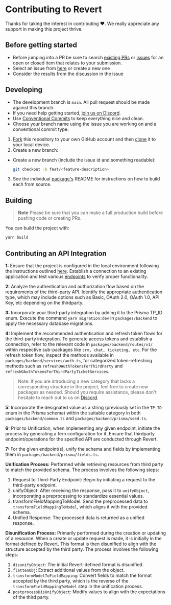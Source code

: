 # Contributing to Revert

Thanks for taking the interest in contributing ♥. We really appreciate any support in making this project thrive.

## Before getting started

-   Before jumping into a PR be sure to search [existing PRs](https://github.com/revert/revert/pulls) or [issues](https://github.com/revert/revert/issues) for an open or closed item that relates to your submission.
-   Select an issue from [here](https://github.com/revert/revert/issues) or create a new one
-   Consider the results from the discussion in the issue

## Developing

-   The development branch is <code>main</code>. All pull request should be made against this branch.
-   If you need help getting started, [join us on Discord](https://discord.gg/q5K5cRhymW).
-   Use [Conventional Commits](https://www.conventionalcommits.org/) to keep everything nice and clean.
-   Choose your branch name using the issue you are working on and a conventional commit type.

1. [Fork](https://help.github.com/articles/fork-a-repo/) this repository to your
   own GitHub account and then
   [clone](https://help.github.com/articles/cloning-a-repository/) it to your local device.
2. Create a new branch:

-   Create a new branch (include the issue id and something readable):

    ```sh
    git checkout -b feat/<feature-description>
    ```

3. See the individual [package's](https://github.com/revertinc/revert#packages) README for instructions on how to build each from source.

## Building

> **Note**
> Please be sure that you can make a full production build before pushing code or creating PRs.

You can build the project with:

```bash
yarn build
```

## Contributing an API Integration

**1:** Ensure that the project is configured in the local environment following the instructions outlined [here](https://github.com/revertinc/revert/blob/main/CONTRIBUTING.md). Establish a connection to an existing application and test various [endpoints](https://docs.revert.dev/api-reference) to verify proper functionality.

**2:** Analyze the authentication and authorization flow based on the requirements of the third-party API. Identify the appropriate authentication type, which may include options such as Basic, OAuth 2.0, OAuth 1.0, API Key, etc depending on the thirdparty.

**3:** Incorporate your third-party integration by adding it to the Prisma TP_ID enum. Execute the command `yarn migration:dev` in `packages/backend` to apply the necessary database migrations.

**4:** Implement the recommended authentication and refresh token flows for the third-party integration. To generate access tokens and establish a connection, refer to the relevant code in `packages/backend/routes/v1/` within respective sub-packages like `crm, chat, ticketing, etc`. For the refresh token flow, inspect the methods available in `packages/backend/services/auth.ts`, for categorized token-refreshing methods such as `refreshOAuthTokensForThirdParty` and `refreshOAuthTokensForThirdPartyTicketServices`.

> Note: If you are introducing a new category that lacks a corresponding structure in the project, feel free to create new packages as needed. Should you require assistance, please don't hesitate to reach out to us on [Discord](<(https://discord.gg/q5K5cRhymW)>).

**5:** Incorporate the designated value as a string (previously set in the `TP_ID` enum in the Prisma schema) within the suitable category in both `packages/backend/common.ts` and `packages/backend/prisma/seed.ts`.

**6:** Prior to Unification, when implementing any given endpoint, initiate the process by generating a fern configuration for it. Ensure that thirdparty endpoint/operations for the specified API are conducted through Revert.

**7:** For the given endpoint(s), unify the schema and fields by implementing them in `packages/backend/prisma/fields.ts`.

**Unification Process:** Performed while retrieving resources from third party to match the provided schema. The process involves the following steps:

1. Request to Third-Party Endpoint: Begin by initiating a request to the third-party endpoint.
2. unifyObject: After receiving the response, pass it to `unifyObject`, incorporating a preprocessing to standardize essential values.
3. transformFieldMappingToModel: Send the preprocessed data to `transformFieldMappingToModel`, which aligns it with the provided schema.
4. Unified Response: The processed data is returned as a unified response.

**Disunification Process:** Primarily performed during the creation or updating of a resource. When a create or update request is made, it is initially in the format defined by Revert. This format is then disunified to align with the structure accepted by the third party. The process involves the following steps:

1. `disunifyObject`: The initial Revert-defined format is disunified.
2. `flattenObj`: Extract additional values from the object.
3. `transformModelToFieldMapping`: Convert fields to match the format accepted by the third party, which is the reverse of the `transformFieldMappingToModel` step in the unification process.
4. `postprocessDisUnifyObject`: Modify values to align with the expectations of the third party.
